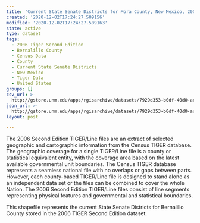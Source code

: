 ```yaml
---
title: 'Current State Senate Districts for Mora County, New Mexico, 2006se TIGER'
created: '2020-12-02T17:24:27.509156'
modified: '2020-12-02T17:24:27.509163'
state: active
type: dataset
tags:
  - 2006 Tiger Second Edition
  - Bernalillo County
  - Census Data
  - County
  - Current State Senate Districts
  - New Mexico
  - Tiger Data
  - United States
groups: []
csv_url: >-
  http://gstore.unm.edu/apps/rgisarchive/datasets/7929d353-b0df-40d0-ace0-78c710693340/tgr2006se_mora_slducu.derived.csv
json_url: >-
  http://gstore.unm.edu/apps/rgisarchive/datasets/7929d353-b0df-40d0-ace0-78c710693340/tgr2006se_mora_slducu.derived.json
layout: post

---
```

The 2006 Second Edition TIGER/Line files are an extract of selected geographic and cartographic information from the Census TIGER database.  The geographic coverage for a single TIGER/Line file is a county or statistical equivalent entity, with the coverage area based on the latest available governmental unit boundaries. The Census TIGER database represents a seamless national file with no overlaps or gaps between parts.  However, each county-based TIGER/Line file is designed to stand alone as an independent data set or the files can be combined to cover the whole Nation.  The 2006 Second Edition  TIGER/Line files consist of line segments representing physical features and governmental and statistical boundaries.  

This shapefile represents the current State Senate Districts for Bernalillo County stored in the 2006 TIGER Second Edition dataset.
